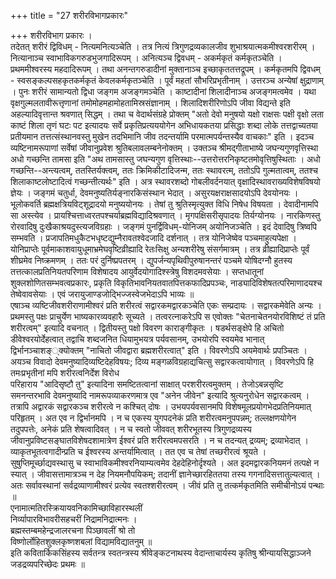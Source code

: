 +++
title = "27 शरीरविभागप्रकारः"

+++
शरीरविभाग प्रकारः ।  
तदेतत् शरीरं द्विविधम् - नित्यमनित्यञ्चेति । तत्र नित्यं त्रिगुणद्रव्यकालजीव शुभाश्रयात्मकमीश्वरशरीरम् । नित्यानाञ्च स्वाभाविकगरुडभुजगादिरूपम् । अनित्यञ्च द्विवधम् - अकर्मकृतं कर्मकृतञ्चेति । प्रथममीश्वरस्य महदादिरूपम् । तथा अनन्तगरुडादीनां मुक्तानाञ्च इच्छाकृततत्तद्रूपम् । कर्मकृतमपि द्विवधम् - स्वसङ्कल्पसहकृतकर्मकृतं केवलकर्मकृतञ्चेति । पूर्वं महतां सौभरिप्रभृतीनाम् । उत्तरञ्च अन्येषां क्षुद्राणाम् । पुनः शरीरं सामान्यतो द्विधा जङ्गम अजङ्गमञ्चेति । काष्टादीनां शिलादीनाञ्च अजङ्गमत्वमेव । यथा वृक्षगुल्मलतावीरूत्तृणानां तमोमोहमहामोहतामिस्रसंज्ञानाम् । शिलादिशरीरिणोऽपि जीवा विद्यन्ते इति अहल्यादिवृत्तान्त श्रवणात् सिद्धम् । तथा च वेदार्थसंग्रहे प्रोक्तम् "अतो देवो मनुषयो यक्षो राक्षसः पक्षी वृक्षो लता काष्टं शिला तृणं घटः पट इत्यादयः सर्वे प्रकृतिप्रत्यययोगेन अभिधायकतया प्रसिद्धाः शब्दा लोके तत्तद्वाच्यतया प्रतीयमान तत्तत्संस्थानवस्तु मुखेन तदभिमानि जीव तदन्तर्यामि परमात्मपर्यन्तस्यैव वाचकाः" इति । इदञ्च व्यष्टिनामरूपाणां सर्वेषां जीवानुप्रवेश श्रुतिबलावलम्बनेनोक्तम् । उक्तञ्च श्रीमद्गीताभाष्ये जघन्यगुणवृत्तिस्था अधो गच्छन्ति तामसा इति "अथ तामसास्तु जघन्यगुण वृत्तिस्थाः--उत्तरोत्तरनिकृष्टतमोवृत्तिषुस्थिताः । अधो गच्छन्ति--अन्त्यत्वम्, ततस्तिर्यक्त्वम्, ततः क्रिमिकीटादिजन्म, ततः स्थावरत्म्, ततोऽपि गुल्मतात्वम्, ततश्च शिलाकाष्टलोष्टादित्वं गच्छन्तीत्यर्थः" इति । अत्र स्थावरशब्दो गोबलीवर्दनयात् वृक्षादिस्थावराख्यविशेषविषयो ज्ञेयः । जङ्गमं चतुर्धा, देवमनुष्यतिर्यङ्नारकिसंस्थान भेदात् । असुरयक्षराक्षसादयोऽपि देवयोनयः । भूलोकवर्ति ब्रह्मक्षत्रियविट्शूद्रादयो मनुष्ययोनयः । तेषां तु श्रुतिस्मृत्युक्त विधि निषेध विषयता । देवादीनामपि सा अस्त्येव । प्रायश्चित्ताध्वरतपश्चर्याब्रह्मविद्यादिश्रवणात् । मृगपक्षिसरीसृपादयः तिर्यग्योनयः । नारकिणस्तु रोरवादिषु दुःखैकाश्रयदुस्त्यजविग्रहाः । जङ्गमं पुनर्द्विविधम्-योनिजम् अयोनिजञ्चेति । इदं देवादिषु त्रिष्वपि सम्भवति । प्रजापतिमधुकैटभधृष्टद्युम्नैरावतश्वेदजादि दर्शनात् । तत्र योनिजेष्वेव पञ्चमाहुत्यपेक्षा । योनिप्राप्तेः पूर्वमाकाशवायुधूमाभ्रमेघवृष्टिव्रीह्यादि रेतःसिक्षु अन्यशरीरेषु संसर्गमात्रम् । तत्र व्रीह्यादिप्राप्तेः पूर्वं शीघ्रमेव निष्क्रमणम् । ततः परं दुर्निष्प्रपतरम् । द्युपर्जन्यपृथिवीपुरुषानन्तरं पञ्चमे योषिदग्नौ हुतस्य तत्तत्कालप्रतिनियतपरिणाम विशेषादय आयुर्वेदयोगादिश्स्त्रेषु विशदमवसेयाः । सप्तधातूनां शुक्लशोणितसम्भवत्वप्रकारः, प्रकृति विकृतिभावनियतवातपित्तकफादिप्रपञ्चः, नाड्यादिविशेषतत्परिमाणादयश्च तेष्वेवावसेयाः । एवं जरायुजाण्डजोद्भिज्जस्वेजभेदाऽपि भाव्यः ॥  
एषाञ्च व्यष्टिजीवशरीराणामीश्वरं प्रति शरीरत्वं सद्वारकमद्वारकञ्चेति एकः सम्प्रदायः । सद्वारकमेवेति अन्यः । प्रथमस्तु पक्षः प्राचुर्येण भाष्यकारव्यवहारैः सूच्यते । तत्वरत्नाकरेऽपि स एवोक्तः "चेतनाचेतनयोरविशिष्टं तं प्रति शरीरत्वम्" इत्यादि वचनात् । द्वितीयस्तु पक्षो विवरण काराङ्गीकृतः । षडर्थसङ्क्षेपे हि अचितो डीवेश्वरयोर्देहत्वात् तद्वाचि शब्दजनित धियामुभयत्र पर्यवसानम्, उभयोरपि स्वयमेव भानात् द्विर्भानञ्चाशङ््क्योक्तम् "नाचितो जीवद्वारा ब्रह्मशरीरत्वात्" इति । विवरणेऽपि अयमेवार्थः प्रपञ्चितः । अयञ्च विवादो देवमनुष्यादिव्यष्टिदेहविषयः; दिव्य मङ्गळविग्रहाद्यचित्सु सद्वारकत्वायोगात् । विवरणेऽपि हि तमःप्रभृतीनां मपि शरीरत्वनिर्देश विरोध  
परिहाराय "आदिसृष्टौ तु" इत्यादिना समष्टितत्वानां साक्षात् परशरीरत्वमुक्तम् । तेजोऽबन्नसृष्टि समनन्तरभावि देवमनुष्यादि नामरूपव्याकरणमात्र एव "अनेन जीवेन" इत्यादि श्रुत्यनुरोधेन सद्वारकत्वम् । तत्रापि अद्वारकं सद्वारकञ्च शरीरत्वे न कश्चित् दोषः । उभयपर्यवसानमपि विशेषमूलप्रयोगभेदप्रतिनियमात् परिहृतम् । अत एव न द्विर्भानमपि । न च एकस्य युगपदनेकं प्रति शरीरत्वमनुपपन्नम्; तल्लक्षणयोगेन तदुपपत्तेः, अनेकं प्रति शेषत्वादिवत् । न च स्वतो जीववत् शरीरभूतस्य त्रिगुणद्रव्यस्य जीवानुप्रविष्टसङ्घातविशेषदशामात्रेण ईश्वरं प्रति शरीरत्वमपसरति । न च तदन्यत् द्रव्यम्; द्रव्याभेदात् । व्याकृतभूतत्वगादीन्प्रति च ईश्वरस्य अन्तर्यामित्वात् । तत एव च तेषां तच्छरीरत्वं श्रूयते । सुषुप्तिमूर्च्छाद्यवस्थासु च स्वाभाविकमीश्वरनियाम्यत्वमेव देहदेहिनोर्दृश्यते । अत इदमद्वारकनियमनं तत्पक्षे न स्यात् । जीवासत्तामात्रञ्च न देह नियमनौपयिकम्; तदानीं ज्ञानेच्छारहिततया तस्य गगनादिसत्तातुल्यत्वात् । अतः सर्वावस्थानां सर्वद्रव्याणामीश्वरं प्रत्येव स्वतश्शरीरत्वम् । जीवं प्रति तु तत्कर्मकृतमिति समीचीनोऽयं पन्थाः ॥  
एनामात्मतिरस्क्रियायवनिकामिच्छाविहारस्थलीं  
निर्व्यापारविभावरीसहचरीं निद्रामनिद्रात्मनः ।  
ब्रह्मस्तम्बमहेन्द्रजालरचना पिञ्छावलीं श्रो तो  
विष्णोर्लोहितशुक्लकृष्णशबलां विद्यामविद्यातनुम् ॥  
इति कवितार्किकसिंहस्य सर्वतन्त्र स्वतन्त्रस्य श्रीवेङ्कटनाथस्य वेदान्ताचार्यस्य कृतिषु श्रीन्यायसिद्धाञ्जने जडद्रव्यपरिच्छेदः प्रथमः ॥